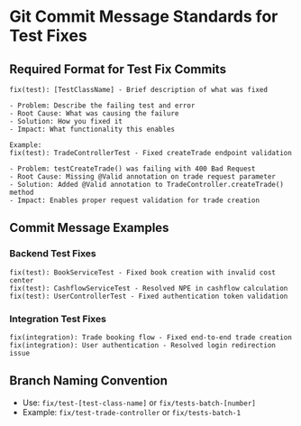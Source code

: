 # Git Commit Message Standards for Test Fixes

## Required Format for Test Fix Commits

```
fix(test): [TestClassName] - Brief description of what was fixed

- Problem: Describe the failing test and error
- Root Cause: What was causing the failure
- Solution: How you fixed it
- Impact: What functionality this enables

Example:
fix(test): TradeControllerTest - Fixed createTrade endpoint validation

- Problem: testCreateTrade() was failing with 400 Bad Request
- Root Cause: Missing @Valid annotation on trade request parameter
- Solution: Added @Valid annotation to TradeController.createTrade() method
- Impact: Enables proper request validation for trade creation
```

## Commit Message Examples

### Backend Test Fixes
```
fix(test): BookServiceTest - Fixed book creation with invalid cost center
fix(test): CashflowServiceTest - Resolved NPE in cashflow calculation
fix(test): UserControllerTest - Fixed authentication token validation
```

### Integration Test Fixes
```
fix(integration): Trade booking flow - Fixed end-to-end trade creation
fix(integration): User authentication - Resolved login redirection issue
```

## Branch Naming Convention
- Use: `fix/test-[test-class-name]` or `fix/tests-batch-[number]`
- Example: `fix/test-trade-controller` or `fix/tests-batch-1`
